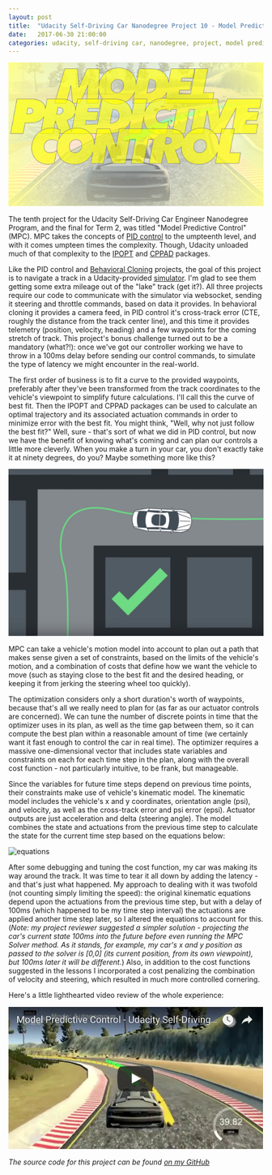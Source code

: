 ```yaml
---
layout: post
title:  "Udacity Self-Driving Car Nanodegree Project 10 - Model Predictive Control"
date:   2017-06-30 21:00:00 
categories: udacity, self-driving car, nanodegree, project, model predictive control
---
```


![Model Predictive Control cover image](https://github.com/jeremy-shannon/jeremy-shannon.github.io/blob/master/images/mpc/mpc_cover.PNG?raw=true)

The tenth project for the Udacity Self-Driving Car Engineer Nanodegree Program, and the final for Term 2, was titled "Model Predictive Control" (MPC). MPC takes the concepts of [PID control](http://jeremyshannon.com/2017/06/16/udacity-sdcnd-PID-control.html) to the umpteenth level, and with it comes umpteen times the complexity. Though, Udacity unloaded much of that complexity to the [IPOPT](https://projects.coin-or.org/Ipopt) and [CPPAD](https://www.coin-or.org/CppAD/) packages. 

Like the PID control and [Behavioral Cloning](http://jeremyshannon.com/2017/02/10/udacity-sdcnd-behavioral-cloning.html) projects, the goal of this project is to navigate a track in a Udacity-provided [simulator](https://github.com/udacity/self-driving-car-sim/releases). I'm glad to see them getting some extra mileage out of the "lake" track (get it?). All three projects require our code to communicate with the simulator via websocket, sending it steering and throttle commands, based on data it provides. In behavioral cloning it provides a camera feed, in PID control it's cross-track error (CTE, roughly the distance from the track center line), and this time it provides telemetry (position, velocity, heading) and a few waypoints for the coming stretch of track. This project's bonus challenge turned out to be a mandatory (what?!): once we've got our controller working we have to throw in a 100ms delay before sending our control commands, to simulate the type of latency we might encounter in the real-world.

The first order of business is to fit a curve to the provided waypoints, preferably after they've been transformed from the track coordinates to the vehicle's viewpoint to simplify future calculations. I'll call this the curve of best fit. Then the IPOPT and CPPAD packages can be used to calculate an optimal trajectory and its associated actuation commands in order to minimize error with the best fit. You might think, "Well, why not just follow the best fit?" Well, sure - that's sort of what we did in PID control, but now we have the benefit of knowing what's coming and can plan our controls a little more cleverly. When you make a turn in your car, you don't exactly take it at ninety degrees, do you? Maybe something more like this?

![sharp turn](https://github.com/jeremy-shannon/jeremy-shannon.github.io/blob/master/images/mpc/sharp_turn.png?raw=true)

MPC can take a vehicle's motion model into account to plan out a path that makes sense given a set of constraints, based on the limits of the vehicle's motion, and a combination of costs that define how we want the vehicle to move (such as staying close to the best fit and the desired heading, or keeping it from jerking the steering wheel too quickly). 

The optimization considers only a short duration's worth of waypoints, because that's all we really need to plan for (as far as our actuator controls are concerned). We can tune the number of discrete points in time that the optimizer uses in its plan, as well as the time gap between them, so it can compute the best plan within a reasonable amount of time (we certainly want it fast enough to control the car in real time). The optimizer requires a massive one-dimensional vector that includes state variables and constraints on each for each time step in the plan, along with the overall cost function - not particularly intuitive, to be frank, but manageable. 

Since the variables for future time steps depend on previous time points, their constraints make use of vehicle's kinematic model. The kinematic model includes the vehicle's x and y coordinates, orientation angle (psi), and velocity, as well as the cross-track error and psi error (epsi). Actuator outputs are just acceleration and delta (steering angle). The model combines the state and actuations from the previous time step to calculate the state for the current time step based on the equations below:

![equations](https://github.com/jeremy-shannon/CarND-MPC-Project/blob/master/eqns.png?raw=true)

After some debugging and tuning the cost function, my car was making its way around the track. It was time to tear it all down by adding the latency - and that's just what happened. My approach to dealing with it was twofold (not counting simply limiting the speed): the original kinematic equations depend upon the actuations from the previous time step, but with a delay of 100ms (which happened to be my time step interval) the actuations are applied another time step later, so I altered the equations to account for this. (*Note: my project reviewer suggested a simpler solution - projecting the car's current state 100ms into the future before even running the MPC Solver method. As it stands, for example, my car's x and y position as passed to the solver is [0,0] (its current position, from its own viewpoint), but 100ms later it will be different.*) Also, in addition to the cost functions suggested in the lessons I incorporated a cost penalizing the combination of velocity and steering, which resulted in much more controlled cornering.

Here's a little lighthearted video review of the whole experience:

<a href="https://youtu.be/r14Ll3Jycbw"><img src="https://github.com/jeremy-shannon/jeremy-shannon.github.io/blob/master/images/mpc/video_img.png?raw=true"></a>

*The source code for this project can be found [on my GitHub](https://github.com/jeremy-shannon/CarND-MPC-Project)*
